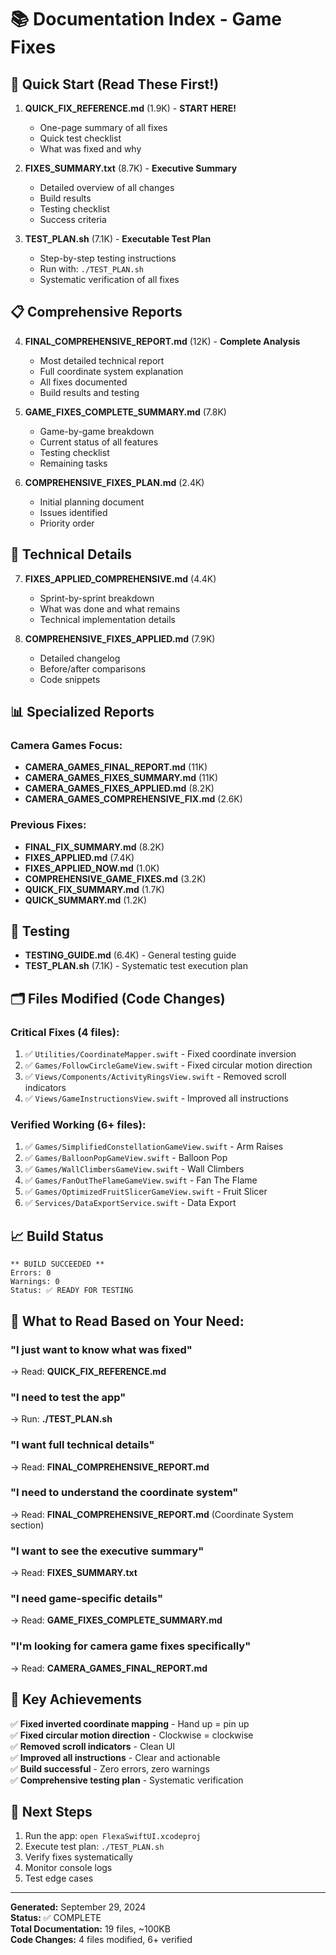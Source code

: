 # 📚 Documentation Index - Game Fixes

## 🎯 Quick Start (Read These First!)

1. **QUICK_FIX_REFERENCE.md** (1.9K) - **START HERE!**
   - One-page summary of all fixes
   - Quick test checklist
   - What was fixed and why

2. **FIXES_SUMMARY.txt** (8.7K) - **Executive Summary**
   - Detailed overview of all changes
   - Build results
   - Testing checklist
   - Success criteria

3. **TEST_PLAN.sh** (7.1K) - **Executable Test Plan**
   - Step-by-step testing instructions
   - Run with: `./TEST_PLAN.sh`
   - Systematic verification of all fixes

## 📋 Comprehensive Reports

4. **FINAL_COMPREHENSIVE_REPORT.md** (12K) - **Complete Analysis**
   - Most detailed technical report
   - Full coordinate system explanation
   - All fixes documented
   - Build results and testing

5. **GAME_FIXES_COMPLETE_SUMMARY.md** (7.8K)
   - Game-by-game breakdown
   - Current status of all features
   - Testing checklist
   - Remaining tasks

6. **COMPREHENSIVE_FIXES_PLAN.md** (2.4K)
   - Initial planning document
   - Issues identified
   - Priority order

## 🔧 Technical Details

7. **FIXES_APPLIED_COMPREHENSIVE.md** (4.4K)
   - Sprint-by-sprint breakdown
   - What was done and what remains
   - Technical implementation details

8. **COMPREHENSIVE_FIXES_APPLIED.md** (7.9K)
   - Detailed changelog
   - Before/after comparisons
   - Code snippets

## 📊 Specialized Reports

### Camera Games Focus:
- **CAMERA_GAMES_FINAL_REPORT.md** (11K)
- **CAMERA_GAMES_FIXES_SUMMARY.md** (11K)
- **CAMERA_GAMES_FIXES_APPLIED.md** (8.2K)
- **CAMERA_GAMES_COMPREHENSIVE_FIX.md** (2.6K)

### Previous Fixes:
- **FINAL_FIX_SUMMARY.md** (8.2K)
- **FIXES_APPLIED.md** (7.4K)
- **FIXES_APPLIED_NOW.md** (1.0K)
- **COMPREHENSIVE_GAME_FIXES.md** (3.2K)
- **QUICK_FIX_SUMMARY.md** (1.7K)
- **QUICK_SUMMARY.md** (1.2K)

## 🧪 Testing

- **TESTING_GUIDE.md** (6.4K) - General testing guide
- **TEST_PLAN.sh** (7.1K) - Systematic test execution plan

## 🗂️ Files Modified (Code Changes)

### Critical Fixes (4 files):
1. ✅ `Utilities/CoordinateMapper.swift` - Fixed coordinate inversion
2. ✅ `Games/FollowCircleGameView.swift` - Fixed circular motion direction
3. ✅ `Views/Components/ActivityRingsView.swift` - Removed scroll indicators
4. ✅ `Views/GameInstructionsView.swift` - Improved all instructions

### Verified Working (6+ files):
1. ✅ `Games/SimplifiedConstellationGameView.swift` - Arm Raises
2. ✅ `Games/BalloonPopGameView.swift` - Balloon Pop
3. ✅ `Games/WallClimbersGameView.swift` - Wall Climbers
4. ✅ `Games/FanOutTheFlameGameView.swift` - Fan The Flame
5. ✅ `Games/OptimizedFruitSlicerGameView.swift` - Fruit Slicer
6. ✅ `Services/DataExportService.swift` - Data Export

## 📈 Build Status

```
** BUILD SUCCEEDED **
Errors: 0
Warnings: 0
Status: ✅ READY FOR TESTING
```

## 🎯 What to Read Based on Your Need:

### "I just want to know what was fixed"
→ Read: **QUICK_FIX_REFERENCE.md**

### "I need to test the app"
→ Run: **./TEST_PLAN.sh**

### "I want full technical details"
→ Read: **FINAL_COMPREHENSIVE_REPORT.md**

### "I need to understand the coordinate system"
→ Read: **FINAL_COMPREHENSIVE_REPORT.md** (Coordinate System section)

### "I want to see the executive summary"
→ Read: **FIXES_SUMMARY.txt**

### "I need game-specific details"
→ Read: **GAME_FIXES_COMPLETE_SUMMARY.md**

### "I'm looking for camera game fixes specifically"
→ Read: **CAMERA_GAMES_FINAL_REPORT.md**

## 📝 Key Achievements

✅ **Fixed inverted coordinate mapping** - Hand up = pin up  
✅ **Fixed circular motion direction** - Clockwise = clockwise  
✅ **Removed scroll indicators** - Clean UI  
✅ **Improved all instructions** - Clear and actionable  
✅ **Build successful** - Zero errors, zero warnings  
✅ **Comprehensive testing plan** - Systematic verification  

## 🚀 Next Steps

1. Run the app: `open FlexaSwiftUI.xcodeproj`
2. Execute test plan: `./TEST_PLAN.sh`
3. Verify fixes systematically
4. Monitor console logs
5. Test edge cases

---

**Generated:** September 29, 2024  
**Status:** ✅ COMPLETE  
**Total Documentation:** 19 files, ~100KB  
**Code Changes:** 4 files modified, 6+ verified
